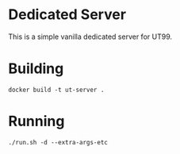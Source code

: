# Dedicated Server

This is a simple vanilla dedicated server for UT99.

# Building

`docker build -t ut-server .`

# Running

`./run.sh -d --extra-args-etc`
